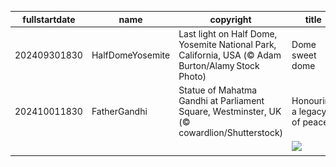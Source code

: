 |fullstartdate|name|copyright|title|image|
|--|--|--|--|--|
202409301830|HalfDomeYosemite|Last light on Half Dome, Yosemite National Park, California, USA (© Adam Burton/Alamy Stock Photo)|Dome sweet dome|![](/en-IN/2024/10/202409301830HalfDomeYosemite.jpg)|
202410011830|FatherGandhi|Statue of Mahatma Gandhi at Parliament Square, Westminster, UK (© cowardlion/Shutterstock)|Honouring a legacy of peace|![](/en-IN/2024/10/202410011830FatherGandhi.jpg)|
||||![](/en-IN/2024/10/.jpg)|
